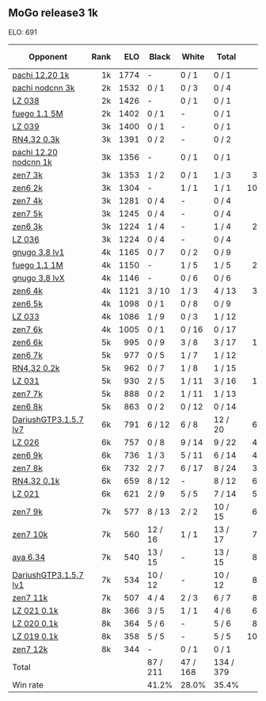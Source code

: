 ## MoGo release3 1k ##

ELO: 691

Opponent | Rank | ELO | Black | White | Total | Win rate
---------|-----:|----:|-------|-------|-------|-------:
[pachi 12.20 1k](pachi%2012.20%201k.md) | 1k | 1774 | - | 0 / 1 | 0 / 1 | 0.0%
[pachi nodcnn 3k](pachi%20nodcnn%203k.md) | 2k | 1532 | 0 / 1 | 0 / 3 | 0 / 4 | 0.0%
[LZ 038](LZ%20038.md) | 2k | 1426 | - | 0 / 1 | 0 / 1 | 0.0%
[fuego 1.1 5M](fuego%201.1%205M.md) | 2k | 1402 | 0 / 1 | - | 0 / 1 | 0.0%
[LZ 039](LZ%20039.md) | 3k | 1400 | 0 / 1 | - | 0 / 1 | 0.0%
[RN4.32 0.3k](RN4.32%200.3k.md) | 3k | 1391 | 0 / 2 | - | 0 / 2 | 0.0%
[pachi 12.20 nodcnn 1k](pachi%2012.20%20nodcnn%201k.md) | 3k | 1356 | - | 0 / 1 | 0 / 1 | 0.0%
[zen7 3k](zen7%203k.md) | 3k | 1353 | 1 / 2 | 0 / 1 | 1 / 3 | 33.3%
[zen6 2k](zen6%202k.md) | 3k | 1304 | - | 1 / 1 | 1 / 1 | 100.0%
[zen7 4k](zen7%204k.md) | 3k | 1281 | 0 / 4 | - | 0 / 4 | 0.0%
[zen7 5k](zen7%205k.md) | 3k | 1245 | 0 / 4 | - | 0 / 4 | 0.0%
[zen6 3k](zen6%203k.md) | 3k | 1224 | 1 / 4 | - | 1 / 4 | 25.0%
[LZ 036](LZ%20036.md) | 3k | 1224 | 0 / 4 | - | 0 / 4 | 0.0%
[gnugo 3.8 lv1](gnugo%203.8%20lv1.md) | 4k | 1165 | 0 / 7 | 0 / 2 | 0 / 9 | 0.0%
[fuego 1.1 1M](fuego%201.1%201M.md) | 4k | 1150 | - | 1 / 5 | 1 / 5 | 20.0%
[gnugo 3.8 lvX](gnugo%203.8%20lvX.md) | 4k | 1146 | - | 0 / 6 | 0 / 6 | 0.0%
[zen6 4k](zen6%204k.md) | 4k | 1121 | 3 / 10 | 1 / 3 | 4 / 13 | 30.8%
[zen6 5k](zen6%205k.md) | 4k | 1098 | 0 / 1 | 0 / 8 | 0 / 9 | 0.0%
[LZ 033](LZ%20033.md) | 4k | 1086 | 1 / 9 | 0 / 3 | 1 / 12 | 8.3%
[zen7 6k](zen7%206k.md) | 4k | 1005 | 0 / 1 | 0 / 16 | 0 / 17 | 0.0%
[zen6 6k](zen6%206k.md) | 5k | 995 | 0 / 9 | 3 / 8 | 3 / 17 | 17.6%
[zen6 7k](zen6%207k.md) | 5k | 977 | 0 / 5 | 1 / 7 | 1 / 12 | 8.3%
[RN4.32 0.2k](RN4.32%200.2k.md) | 5k | 962 | 0 / 7 | 1 / 8 | 1 / 15 | 6.7%
[LZ 031](LZ%20031.md) | 5k | 930 | 2 / 5 | 1 / 11 | 3 / 16 | 18.8%
[zen7 7k](zen7%207k.md) | 5k | 888 | 0 / 2 | 1 / 11 | 1 / 13 | 7.7%
[zen6 8k](zen6%208k.md) | 5k | 863 | 0 / 2 | 0 / 12 | 0 / 14 | 0.0%
[DariushGTP3.1.5.7 lv7](DariushGTP3.1.5.7%20lv7.md) | 6k | 791 | 6 / 12 | 6 / 8 | 12 / 20 | 60.0%
[LZ 026](LZ%20026.md) | 6k | 757 | 0 / 8 | 9 / 14 | 9 / 22 | 40.9%
[zen6 9k](zen6%209k.md) | 6k | 736 | 1 / 3 | 5 / 11 | 6 / 14 | 42.9%
[zen7 8k](zen7%208k.md) | 6k | 732 | 2 / 7 | 6 / 17 | 8 / 24 | 33.3%
[RN4.32 0.1k](RN4.32%200.1k.md) | 6k | 659 | 8 / 12 | - | 8 / 12 | 66.7%
[LZ 021](LZ%20021.md) | 6k | 621 | 2 / 9 | 5 / 5 | 7 / 14 | 50.0%
[zen7 9k](zen7%209k.md) | 7k | 577 | 8 / 13 | 2 / 2 | 10 / 15 | 66.7%
[zen7 10k](zen7%2010k.md) | 7k | 560 | 12 / 16 | 1 / 1 | 13 / 17 | 76.5%
[aya 6.34](aya%206.34.md) | 7k | 540 | 13 / 15 | - | 13 / 15 | 86.7%
[DariushGTP3.1.5.7 lv1](DariushGTP3.1.5.7%20lv1.md) | 7k | 534 | 10 / 12 | - | 10 / 12 | 83.3%
[zen7 11k](zen7%2011k.md) | 7k | 507 | 4 / 4 | 2 / 3 | 6 / 7 | 85.7%
[LZ 021 0.1k](LZ%20021%200.1k.md) | 8k | 366 | 3 / 5 | 1 / 1 | 4 / 6 | 66.7%
[LZ 020 0.1k](LZ%20020%200.1k.md) | 8k | 364 | 5 / 6 | - | 5 / 6 | 83.3%
[LZ 019 0.1k](LZ%20019%200.1k.md) | 8k | 358 | 5 / 5 | - | 5 / 5 | 100.0%
[zen7 12k](zen7%2012k.md) | 8k | 344 | - | 0 / 1 | 0 / 1 | 0.0%
Total | | | 87 / 211 | 47 / 168 | 134 / 379 | 
Win rate| | | 41.2% | 28.0% | 35.4% | 
